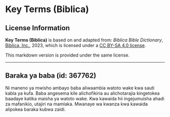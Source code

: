 # Key Terms (Biblica)

## License Information

**Key Terms (Biblica)** is based on and adapted from: _Biblica Bible Dictionary_, [Biblica, Inc.](https://www.biblica.com/), 2023, which is licensed under a [CC BY-SA 4.0 license](https://creativecommons.org/licenses/by-sa/4.0/legalcode.en).

This markdown version is provided under the same license.



--------------------------------

## Baraka ya baba (id: 367762)

Ni maneno ya mwisho ambayo baba aliwaambia watoto wake kwa sauti kabla ya kufa. Baba angesema kile alichofikiria au alichotarajia kingetokea baadaye katika maisha ya watoto wake. Kwa kawaida hii ingejumuisha ahadi za mafanikio, utajiri na mamlaka. Mwanaye wa kwanza kwa kawaida alipokea baraka kubwa zaidi.


